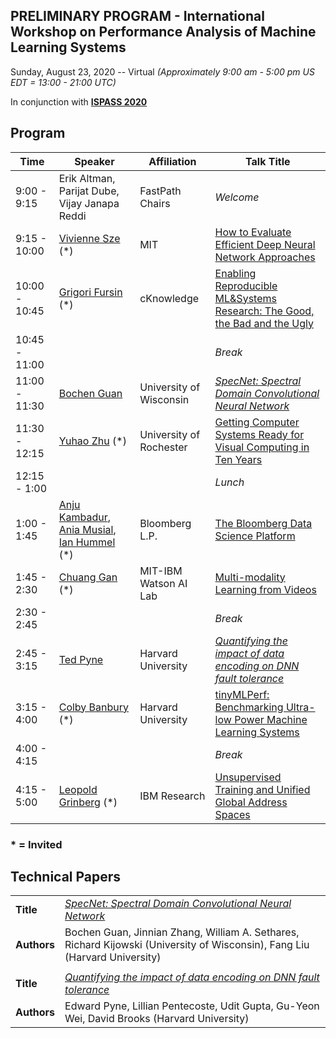 ## PRELIMINARY PROGRAM - International Workshop on Performance Analysis of Machine Learning Systems
Sunday, August 23, 2020 -- Virtual *(Approximately 9:00 am - 5:00 pm US EDT = 13:00 - 21:00 UTC)*

In conjunction with **[ISPASS 2020](https://www.ispass.org/ispass2020)**

## Program

| Time          | Speaker                                                           | Affiliation                      | Talk Title            |
| ----          | ----                                                              | ----                             | ----                  |
|  9:00 -  9:15 | Erik Altman, Parijat Dube, Vijay Janapa Reddi | FastPath Chairs                  | *Welcome*             |
|  9:15 - 10:00 | [Vivienne Sze](https://www.csail.mit.edu/person/vivienne-sze) (\*)| MIT                              | [How to Evaluate Efficient Deep Neural Network Approaches](https://fastpath2020.github.io/Sze)                             |
| 10:00 - 10:45 | [Grigori Fursin](https://fursin.net) (\*)                         | cKnowledge                       | [Enabling Reproducible ML&Systems Research: The Good, the Bad and the Ugly](https://fastpath2020.github.io/Fursin)              |
| 10:45 - 11:00 |                                                                   |                                  | *Break*                 |
| 11:00 - 11:30 | [Bochen Guan](https://www.researchgate.net/scientific-contributions/2146058788-Bochen-Guan) | University of Wisconsin          | [*SpecNet: Spectral Domain Convolutional Neural Network*](https://fastpath2020.github.io/Guan)                               |
| 11:30 - 12:15 | [Yuhao Zhu](http://www.yuhaozhu.com/) (\*)                        | University of Rochester          | [Getting Computer Systems Ready for Visual Computing in Ten Years](https://fastpath2020.github.io/Zhu)                         |
| 12:15 -  1:00 |                                                                   |                                  | *Lunch*                 |
|  1:00 -  1:45 | [Anju Kambadur](https://www.linkedin.com/in/anju-kambadur-48aa78162), [Ania Musial](https://www.linkedin.com/in/aniamusial), [Ian Hummel](https://www.linkedin.com/in/ihummel)  (\*)                                         | Bloomberg L.P.                   | [The Bloomberg Data Science Platform](https://fastpath2020.github.io/Kambadur)                                           |
|  1:45 -  2:30 | [Chuang Gan](https://mitibmwatsonailab.mit.edu/people/chuang-gan) (\*) | MIT-IBM Watson AI Lab       | [Multi-modality Learning from Videos](https://fastpath2020.github.io/Gan)                                                |
|  2:30 -  2:45 |                                                                   |                                  | *Break*                 |
|  2:45 -  3:15 | [Ted Pyne](https://sites.google.com/view/tedpyne/home)            | Harvard University               | [*Quantifying the impact of data encoding on DNN fault tolerance*](https://fastpath2020.github.io/Pyne)                          |
|  3:15 -  4:00 | [Colby Banbury](https://www.linkedin.com/in/colby-banbury-267956135) (\*) | Harvard University               | [tinyMLPerf: Benchmarking Ultra-low Power Machine Learning Systems](https://fastpath2020.github.io/Banbury)             |
|  4:00 -  4:15 |                                                                   |                                  | *Break*                 |
|  4:15 -  5:00 | [Leopold Grinberg](https://researcher.watson.ibm.com/researcher/view.php?person=us-leopoldgrinberg) (\*) | IBM Research  | [Unsupervised Training and Unified Global Address Spaces](https://fastpath2020.github.io/Grinberg)         |

### * = Invited

## Technical Papers

|             |                                                                                                                              |
| ----        | ----                                                                                                                         |
| **Title**   | [*SpecNet: Spectral Domain Convolutional Neural Network*](https://fastpath2020.github.io/Guan)                               |
| **Authors** | Bochen Guan, Jinnian Zhang, William A. Sethares, Richard Kijowski (University of Wisconsin), Fang Liu (Harvard University)   |
|             |                                                                                                                              |
| **Title**   | [*Quantifying the impact of data encoding on DNN fault tolerance*](https://fastpath2020.github.io/Pyne)                      |
| **Authors** | Edward Pyne, Lillian Pentecoste, Udit Gupta, Gu-Yeon Wei, David Brooks (Harvard University)                                  |
